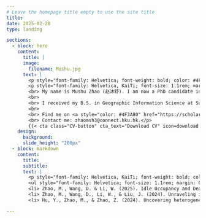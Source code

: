 ```yaml
---
# Leave the homepage title empty to use the site title
title:
date: 2025-02-28
type: landing

sections:
  - block: hero
    content:
      title: |
      image:
        filename: Mushu.jpg
      text: |
        <p style="font-family: Helvetica; font-weight: bold; color: #4F3A80; margin: 0rem 0rem 0rem 2rem ; font-size: 1.4rem; line-height: 1.5">Welcome to my homepage!</p>
        <p style="font-family: Helvetica, KaiTi; font-size: 1.1rem; margin: 0rem 1rem 0rem 4.5rem ; text-align: justify; ; line-height: 1.5">
        <br> My name is Mushu Zhao (赵沐舒). I am now a PhD candidate in urban planning and design at the University of Hong Kong.		
        <br>
        <br> I received my B.S. in Geographic Information Science at Sun Yat-sen University and M.S. in Applied Geographic Information System at National University of Singapore. My research fields are Environmental Sustainability Associated with Urbanization and Transportation, Transportation Electrification and Green Mobility Solutions, Impacts and Interactions of Extreme Weather Events on Travel Behavior.
        <br>
        <br> Find me on <a style="color: #4F3A80" href="https://scholar.google.com/citations?user=tqmqRkwAAAAJ">Google Scholar</a>, <a style="color: #4F3A80" href="https://www.researchgate.net/profile/Mushu-Zhao">ResearchGate</a>, and <a style="color: #4F3A80" href="https://www.linkedin.com/in/mushu-zhao-75692a165/">LinkedIn</a>.
        <br> Contact me: zhaomsh3@connect.hku.hk.</p>
        {{< cta class="CV-button" cta_text="Download CV" icon=download cta_link="./cv/CV_ZhaoMushu_250311.pdf">}}
    design:
      background:
      slide_height: "200px" 
  - block: markdown
    content:
      title:
      subtitle: 
      text: |
        <p style="font-family: Helvetica, KaiTi; font-weight: bold; color: #4F3A80; margin: -5rem 0rem 1rem 4.5rem ; font-size: 1.4rem;"> Lastest Publications </p>
        <ul style="font-family: Helvetica; font-size: 1.1rem; margin: 0rem 8rem 0rem 4.5rem ; text-align: justify">
        <li> Zhao, M., Wang, D. & Li, W. (2025). Idle Occupancy and Dead Piles: New Challenges in Public Charging Station Promotion. <em>Annals of GIS</em>, 1-21. 
        <li> Zhao, M., Wang, D., Li, W., & Liu, J. (2024). Unraveling influencing factors of public charging station utilization. <em>Transportation Research Part D: Transport and Environment</em>, 137, 104506. 
        <li> Hu, Y., Zhao, M., & Zhao, Z. (2024). Uncovering heterogeneous effects of linklevel street environment on e-bike and e-scooter usage. <em>Transportation Research Part D: Transport and Environment</em>, 136, 104477. </ul> 

---
```

